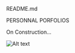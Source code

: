 README.md

PERSONNAL PORFOLIOS

On Construction...


![Alt text](/public/docs/assets/screen01.png "Optional title")
